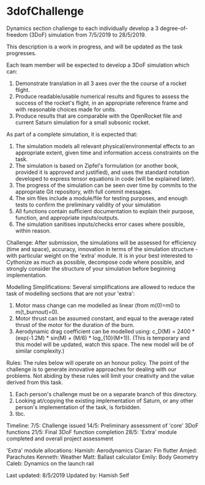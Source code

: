 # 3dofChallenge
Dynamics section challenge to each individually develop a 3 degree-of-freedom
(3DoF) simulation from 7/5/2019 to 28/5/2019.

This description is a work in progress, and will be updated as the task
progresses.

Each team member will be expected to develop a 3DoF simulation which can:
  1) Demonstrate translation in all 3 axes over the the course of a rocket
      flight.
  2) Produce readable/usable numerical results and figures to assess the success
      of the rocket's flight, in an appropriate reference frame and with
      reasonable choices made for units.
  3) Produce results that are comparable with the OpenRocket file and current
      Saturn simulation for a small subsonic rocket.


As part of a complete simulation, it is expected that:
  1) The simulation models all relevant physical/environmental effects to an
      appropriate extent, given time and information access constraints on the
      task.
  2) The simulation is based on Zipfel's formulation (or another book, provided
      it is approved and justified), and uses the standard notation developed
      to express tensor equations in code (will be explained later).
  3) The progress of the simulation can be seen over time by commits to the
      appropriate Git repository, with full commit messages.
  4) The sim files include a module/file for testing purposes, and enough tests
      to confirm the preliminary validity of your simulation
  5) All functions contain sufficient documentation to explain their purpose,
      function, and appropriate inputs/outputs.
  6) The simulation sanitises inputs/checks error cases where possible, within
      reason.


Challenge:
After submission, the simulations will be assessed for efficiency (time and
space), accuracy, innovation in terms of the simulation structure - with
particular weight on the 'extra' module.
It is in your best interested to Cythonize as much as possible, decompose code
where possible, and strongly consider the structure of your simulation before
beginning implementation.

Modelling Simplifications:
Several simplifications are allowed to reduce the task of modelling sections that are not your 'extra':
  1) Motor mass change can me modelled as linear (from m(0)=m0 to m(t_burnout)=0).
  2) Motor thrust can be assumed constant, and equal to the average rated thrust of the motor for the duration of the burn.
  3) Aerodynamic drag coefficient can be modelled using: c_D(M) = 2400 * (exp(-1.2M) * sin(M) + (M/6) * log_{10}(M+1)).
    (This is temporary and this model will be updated, watch this space. The new model will be of similar complexity.)

Rules:
The rules below will operate on an honour policy. The point of the challenge is
to generate innovative approaches for dealing with our problems. Not abiding by
these rules will limit your creativity and the value derived from this task.
  1) Each person's challenge must be on a separate branch of this directory.
  2) Looking at/copying the existing implementation of Saturn, or any other
      person's implementation of the task, is forbidden.
  3) tbc.

Timeline:
7/5: Challenge issued
14/5: Preliminary assessment of 'core' 3DoF functions
21/5: Final 3DoF function completion
28/5: 'Extra' module completed and overall project assessment


'Extra' module allocations:
Hamish: Aerodynamics
Ciaran: Fin flutter
Amjed: Parachutes
Kenneth: Weather
Matt: Ballast calculator
Emily: Body Geometry
Caleb: Dynamics on the launch rail


Last updated: 8/5/2019
Updated by: Hamish Self
